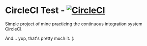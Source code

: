 # CircleCI Test - [![CircleCI](https://circleci.com/gh/germmand/circleci-test.svg?style=svg)](https://circleci.com/gh/germmand/circleci-test)

Simple project of mine practicing the continuous integration system CircleCI.

And... yup, that's pretty much it. (:
